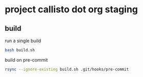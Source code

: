 # project callisto dot org staging

## build

run a single build

```bash
bash build.sh
```

build on pre-commit

```bash
rsync --ignore-existing build.sh .git/hooks/pre-commit
```
